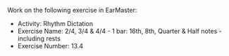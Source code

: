 Work on the following exercise in EarMaster:
- Activity: Rhythm Dictation
- Exercise Name: 2/4, 3/4 & 4/4 - 1 bar: 16th, 8th, Quarter & Half notes - including rests
- Exercise Number: 13.4

